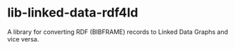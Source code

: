 # lib-linked-data-rdf4ld
A library for converting RDF (BIBFRAME) records to Linked Data Graphs and vice versa.
